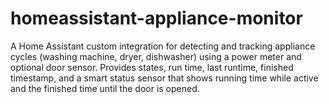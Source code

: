 # homeassistant-appliance-monitor
A Home Assistant custom integration for detecting and tracking appliance cycles (washing machine, dryer, dishwasher) using a power meter and optional door sensor. Provides states, run time, last runtime, finished timestamp, and a smart status sensor that shows running time while active and the finished time until the door is opened.
